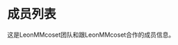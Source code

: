 # 成员列表
这是LeonMMcoset团队和跟LeonMMcoset合作的成员信息。
<script setup>
//The player list of LeonMMcoset Team.
import { VPTeamMembers } from 'vitepress/theme'
import { bilibili, email, qq } from '.vitepress/icon.mts'
const members = [
  {
    avatar: 'https://www.github.com/leonmmcoset.png',
    name: 'LeonMMcoset',
    title: '团队首领',
    links: [
      { icon: 'github', link: 'https://github.com/leonmmcoset' },
      { icon: {svg: qq}, link: '/qq' },
      { icon: {svg: bilibili}, link: 'https://space.bilibili.com/245143694?spm_id_from=333.337.0.0'},
      { icon: {svg: email}, link: 'mailto:leonmmcoset@outlook.com'}
    ]
  },
  {
    avatar: 'https://github.com/Leonmmcoset/vitepress/blob/a88d8bd7d9b16a4a80fa95557b59c13833c276ab/docs/images/Yeonmmcoset.png',
    name: 'Yeonmmcoset',
    title: '团队成员',
    links: [
      { icon: {svg: bilibili}, link: 'https://space.bilibili.com/3546601461123155?spm_id_from=333.337.0.0'},
      { icon: {svg: email}, link: 'mailto:yeonmmcoset@outlook.com'}
    ]
  },
  {
    avatar: 'https://github.com/Leonmmcoset/vitepress/blob/a88d8bd7d9b16a4a80fa95557b59c13833c276ab/docs/images/hushu.png',
    name: 'hushu',
    title: '团队成员',
    links: [
      { icon: {svg: bilibili}, link: 'https://space.bilibili.com/3546650649823421?spm_id_from=333.337.0.0'}
    ]
  }
]
</script>
<VPTeamMembers size="medium" :members="members" />